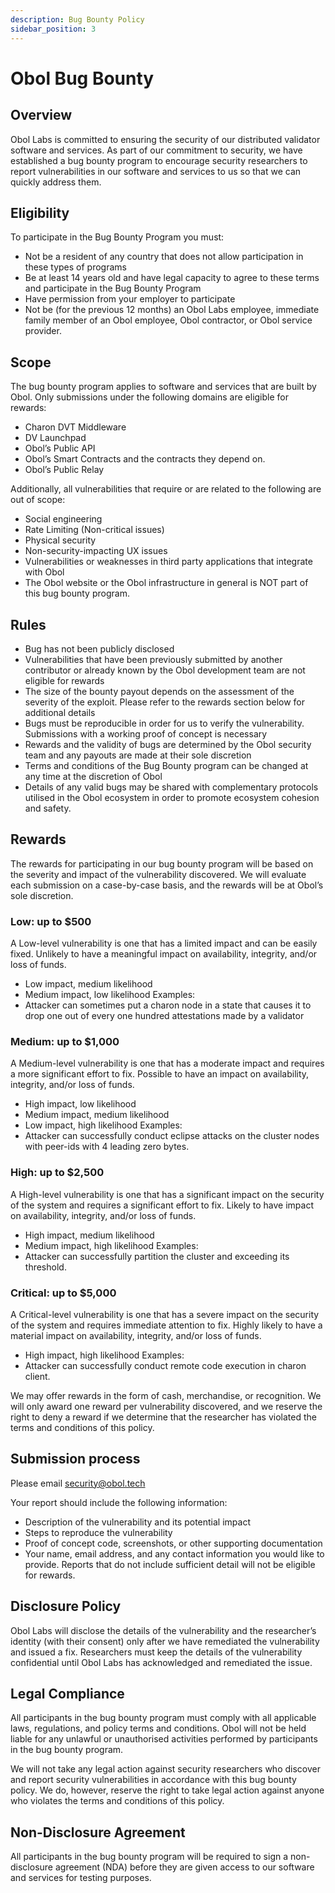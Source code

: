 ```yaml
---
description: Bug Bounty Policy
sidebar_position: 3
---
```


# Obol Bug Bounty

## Overview
Obol Labs is committed to ensuring the security of our distributed validator software and services. As part of our commitment to security, we have established a bug bounty program to encourage security researchers to report vulnerabilities in our software and services to us so that we can quickly address them. 

## Eligibility
To participate in the Bug Bounty Program you must:
- Not be a resident of any country that does not allow participation in these types of programs
- Be at least 14 years old and have legal capacity to agree to these terms and participate in the Bug Bounty Program
- Have permission from your employer to participate
- Not be (for the previous 12 months) an Obol Labs employee, immediate family member of an Obol employee, Obol contractor, or Obol service provider.

## Scope
The bug bounty program applies to software and services that are built by Obol. Only submissions under the following domains are eligible for rewards:
- Charon DVT Middleware
- DV Launchpad
- Obol’s Public API
- Obol’s Smart Contracts and the contracts they depend on.
- Obol’s Public Relay

Additionally, all vulnerabilities that require or are related to the following are out of scope:
- Social engineering
- Rate Limiting (Non-critical issues)
- Physical security
- Non-security-impacting UX issues
- Vulnerabilities or weaknesses in third party applications that integrate with Obol
- The Obol website or the Obol infrastructure in general is NOT part of this bug bounty program.

## Rules
- Bug has not been publicly disclosed
- Vulnerabilities that have been previously submitted by another contributor or already known by the Obol development team are not eligible for rewards
- The size of the bounty payout depends on the assessment of the severity of the exploit. Please refer to the rewards section below for additional details
- Bugs must be reproducible in order for us to verify the vulnerability. Submissions with a working proof of concept is necessary
- Rewards and the validity of bugs are determined by the Obol security team and any payouts are made at their sole discretion
- Terms and conditions of the Bug Bounty program can be changed at any time at the discretion of Obol
- Details of any valid bugs may be shared with complementary protocols utilised in the Obol ecosystem in order to promote ecosystem cohesion and safety.

## Rewards
The rewards for participating in our bug bounty program will be based on the severity and impact of the vulnerability discovered. We will evaluate each submission on a case-by-case basis, and the rewards will be at Obol’s sole discretion.

### Low: up to $500
A Low-level vulnerability is one that has a limited impact and can be easily fixed. Unlikely to have a meaningful impact on availability, integrity, and/or loss of funds.
- Low impact, medium likelihood
- Medium impact, low likelihood
Examples:
- Attacker can sometimes put a charon node in a state that causes it to drop one out of every one hundred attestations made by a validator

### Medium: up to $1,000
A Medium-level vulnerability is one that has a moderate impact and requires a more significant effort to fix. Possible to have an impact on availability, integrity, and/or loss of funds.
- High impact, low likelihood
- Medium impact, medium likelihood
- Low impact, high likelihood
Examples:
- Attacker can successfully conduct eclipse attacks on the cluster nodes with peer-ids with 4 leading zero bytes.

### High: up to $2,500
A High-level vulnerability is one that has a significant impact on the security of the system and requires a significant effort to fix. Likely to have impact on availability, integrity, and/or loss of funds.
- High impact, medium likelihood
- Medium impact, high likelihood
Examples:
- Attacker can successfully partition the cluster and exceeding its threshold.

### Critical: up to $5,000
A Critical-level vulnerability is one that has a severe impact on the security of the system and requires immediate attention to fix. Highly likely to have a material impact on availability, integrity, and/or loss of funds.
- High impact, high likelihood
Examples:
- Attacker can successfully conduct remote code execution in charon client.

We may offer rewards in the form of cash, merchandise, or recognition. We will only award one reward per vulnerability discovered, and we reserve the right to deny a reward if we determine that the researcher has violated the terms and conditions of this policy.

## Submission process 
Please email security@obol.tech

Your report should include the following information:
- Description of the vulnerability and its potential impact
- Steps to reproduce the vulnerability
- Proof of concept code, screenshots, or other supporting documentation
- Your name, email address, and any contact information you would like to provide.
Reports that do not include sufficient detail will not be eligible for rewards.

## Disclosure Policy
Obol Labs will disclose the details of the vulnerability and the researcher’s identity (with their consent) only after we have remediated the vulnerability and issued a fix. Researchers must keep the details of the vulnerability confidential until Obol Labs has acknowledged and remediated the issue.

## Legal Compliance
All participants in the bug bounty program must comply with all applicable laws, regulations, and policy terms and conditions. Obol will not be held liable for any unlawful or unauthorised activities performed by participants in the bug bounty program.

We will not take any legal action against security researchers who discover and report security vulnerabilities in accordance with this bug bounty policy. We do, however, reserve the right to take legal action against anyone who violates the terms and conditions of this policy.

## Non-Disclosure Agreement
All participants in the bug bounty program will be required to sign a non-disclosure agreement (NDA) before they are given access to our software and services for testing purposes.
